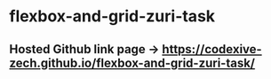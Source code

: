 # flexbox-and-grid-zuri-task
## Hosted Github link page -> https://codexive-zech.github.io/flexbox-and-grid-zuri-task/
